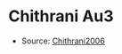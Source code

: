 <a name="material" />

# Chithrani Au3
<script type="application/ld+json">
  {
    "@context": "https://schema.org/",
    "@type": "ChemicalSubstance",
    "http://purl.org/dc/terms/conformsTo":
      {
        "@type": "CreativeWork",
        "@id": "https://bioschemas.org/profiles/ChemicalSubstance/0.4-RELEASE/"
      },
    "@id": "https://egonw.github.io/nanowiki/nanowiki418.html#material",
    "name": "Chithrani Au3",
    "sameAs": "http://127.0.0.1/mediawiki/index.php/Special:URIResolver/Chithrani_Au3"
  }
</script>


* Source: [Chithrani2006](http://127.0.0.1/mediawiki/index.php/Special:URIResolver/Chithrani2006)
